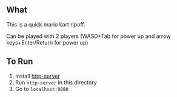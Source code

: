 ## What

This is a quick mario kart ripoff.

Can be played with 2 players (WASD+Tab for power up and arrow keys+Enter/Return for power up)

## To Run

1. Install [http-server](https://www.npmjs.com/package/http-server)
2. Run `http-server` in this directory
3. Go to `localhost:8080`
